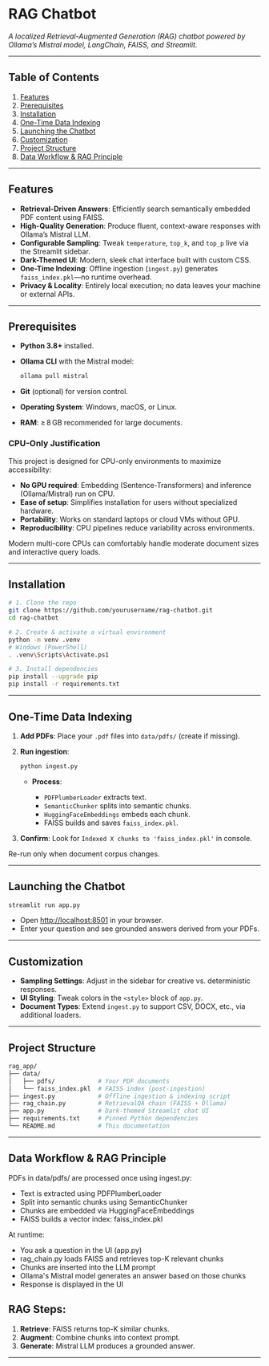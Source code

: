 # RAG Chatbot

*A localized Retrieval-Augmented Generation (RAG) chatbot powered by Ollama’s Mistral model, LangChain, FAISS, and Streamlit.*

---

## Table of Contents

1. [Features](#features)
2. [Prerequisites](#prerequisites)
3. [Installation](#installation)
4. [One-Time Data Indexing](#one-time-data-indexing)
5. [Launching the Chatbot](#launching-the-chatbot)
6. [Customization](#customization)
7. [Project Structure](#project-structure)
8. [Data Workflow & RAG Principle](#data-workflow--rag-principle)

---

## Features

* **Retrieval-Driven Answers**: Efficiently search semantically embedded PDF content using FAISS.
* **High-Quality Generation**: Produce fluent, context-aware responses with Ollama’s Mistral LLM.
* **Configurable Sampling**: Tweak `temperature`, `top_k`, and `top_p` live via the Streamlit sidebar.
* **Dark-Themed UI**: Modern, sleek chat interface built with custom CSS.
* **One-Time Indexing**: Offline ingestion (`ingest.py`) generates `faiss_index.pkl`—no runtime overhead.
* **Privacy & Locality**: Entirely local execution; no data leaves your machine or external APIs.

---

## Prerequisites

* **Python 3.8+** installed.
* **Ollama CLI** with the Mistral model:

  ```bash
  ollama pull mistral
  ```
* **Git** (optional) for version control.
* **Operating System**: Windows, macOS, or Linux.
* **RAM**: ≥ 8 GB recommended for large documents.

### CPU-Only Justification

This project is designed for CPU-only environments to maximize accessibility:

* **No GPU required**: Embedding (Sentence-Transformers) and inference (Ollama/Mistral) run on CPU.
* **Ease of setup**: Simplifies installation for users without specialized hardware.
* **Portability**: Works on standard laptops or cloud VMs without GPU.
* **Reproducibility**: CPU pipelines reduce variability across environments.

Modern multi-core CPUs can comfortably handle moderate document sizes and interactive query loads.

---

## Installation

```bash
# 1. Clone the repo
git clone https://github.com/yourusername/rag-chatbot.git
cd rag-chatbot

# 2. Create & activate a virtual environment
python -m venv .venv
# Windows (PowerShell)
. .venv\Scripts\Activate.ps1

# 3. Install dependencies
pip install --upgrade pip
pip install -r requirements.txt
```

---

## One-Time Data Indexing

1. **Add PDFs**: Place your `.pdf` files into `data/pdfs/` (create if missing).
2. **Run ingestion**:

   ```bash
   python ingest.py
   ```

   * **Process**:

     * `PDFPlumberLoader` extracts text.
     * `SemanticChunker` splits into semantic chunks.
     * `HuggingFaceEmbeddings` embeds each chunk.
     * FAISS builds and saves `faiss_index.pkl`.
3. **Confirm**: Look for `Indexed X chunks to 'faiss_index.pkl'` in console.

Re-run only when document corpus changes.

---

## Launching the Chatbot

```bash
streamlit run app.py
```

* Open [http://localhost:8501](http://localhost:8501) in your browser.
* Enter your question and see grounded answers derived from your PDFs.

---

## Customization

* **Sampling Settings**: Adjust in the sidebar for creative vs. deterministic responses.
* **UI Styling**: Tweak colors in the `<style>` block of `app.py`.
* **Document Types**: Extend `ingest.py` to support CSV, DOCX, etc., via additional loaders.

---

## Project Structure

```bash
rag_app/
├── data/
│   ├── pdfs/            # Your PDF documents
│   └── faiss_index.pkl  # FAISS index (post-ingestion)
├── ingest.py            # Offline ingestion & indexing script
├── rag_chain.py         # RetrievalQA chain (FAISS + Ollama)
├── app.py               # Dark-themed Streamlit chat UI
├── requirements.txt     # Pinned Python dependencies
└── README.md            # This documentation
```

---

## Data Workflow & RAG Principle

PDFs in data/pdfs/ are processed once using ingest.py:
- Text is extracted using PDFPlumberLoader
- Split into semantic chunks using SemanticChunker
- Chunks are embedded via HuggingFaceEmbeddings
- FAISS builds a vector index: faiss_index.pkl

At runtime:
- You ask a question in the UI (app.py)
- rag_chain.py loads FAISS and retrieves top-K relevant chunks
- Chunks are inserted into the LLM prompt
- Ollama's Mistral model generates an answer based on those chunks
- Response is displayed in the UI

## RAG Steps:

1. **Retrieve**: FAISS returns top-K similar chunks.
2. **Augment**: Combine chunks into context prompt.
3. **Generate**: Mistral LLM produces a grounded answer.

---
